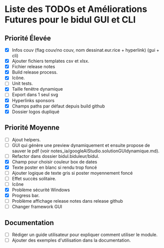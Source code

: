 # Liste des TODOs et Améliorations Futures pour le bidul GUI et CLI

## Priorité Élevée
- [x] Infos couv (flag couv/no couv, nom dessinat.eur.rice + hyperlink) (gui + cli)
- [x] Ajouter fichiers templates csv et xlsx.
- [x] Fichier release notes
- [x] Build release process.
- [x] Icône.
- [ ] Unit tests.
- [x] Taille fenêtre dynamique
- [ ] Export dans 1 seul svg
- [x] Hyperlinks sponsors
- [x] Champs paths par défaut depuis build github
- [x] Dossier logos dupliqué

## Priorité Moyenne
- [ ] Ajout helpers.
- [ ] GUI qui génère une preview dynamiquement et ensuite propose de sauver le pdf (voir notes_ia/googleAIStudio.solutionGUIdynamique.md).
- [ ] Refactor dans dossier bidul.biduleur/bidul.
- [x] Champ pour choisir couleur box de dates
- [x] Texte poster en blanc si rendu trop foncé
- [ ] Ajouter logique de texte gris si poster moyennement foncé
- [ ] Effet succès solitaire.
- [ ] Icône
- [x] Problème sécurité Windows
- [x] Progress bar.
- [ ] Problème affichage release notes dans release github
- [ ] Changer framework GUI

## Documentation
- [ ] Rédiger un guide utilisateur pour expliquer comment utiliser le module.
- [ ] Ajouter des exemples d'utilisation dans la documentation.